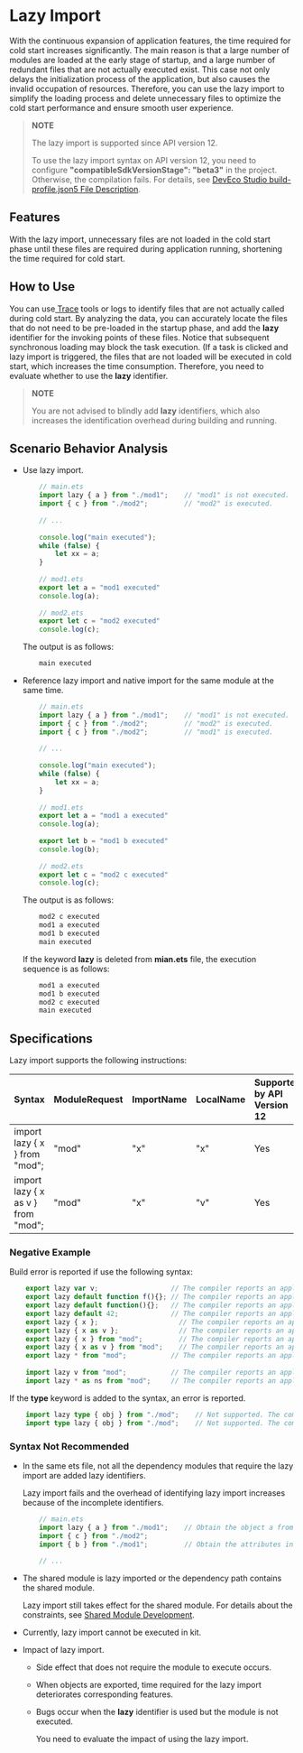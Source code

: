 # Lazy Import

With the continuous expansion of application features, the time required for cold start increases significantly. The main reason is that a large number of modules are loaded at the early stage of startup, and a large number of redundant files that are not actually executed exist. This case not only delays the initialization process of the application, but also causes the invalid occupation of resources. Therefore, you can use the lazy import to simplify the loading process and delete unnecessary files to optimize the cold start performance and ensure smooth user experience.

> **NOTE**
> 
> The lazy import is supported since API version 12.
>
> To use the lazy import syntax on API version 12, you need to configure **"compatibleSdkVersionStage": "beta3"** in the project. Otherwise, the compilation fails. For details, see [DevEco Studio build-profile.json5 File Description](https://developer.huawei.com/consumer/en/doc/harmonyos-guides-V5/ide-hvigor-build-profile-0000001778834297-V5#section511142752919).


## Features

With the lazy import, unnecessary files are not loaded in the cold start phase until these files are required during application running, shortening the time required for cold start.

## How to Use

You can use<!--Del-->[<!--DelEnd--> Trace<!--Del-->](https://gitee.com/openharmony/docs/blob/master/en/application-dev/performance/common-trace-using-instructions.md)<!--DelEnd--> tools or logs to identify files that are not actually called during cold start. By analyzing the data, you can accurately locate the files that do not need to be pre-loaded in the startup phase, and add the **lazy** identifier for the invoking points of these files. Notice that subsequent synchronous loading may block the task execution. (If a task is clicked and lazy import is triggered, the files that are not loaded will be executed in cold start, which increases the time consumption. Therefore, you need to evaluate whether to use the **lazy** identifier.

> **NOTE**
>
> You are not advised to blindly add **lazy** identifiers, which also increases the identification overhead during building and running.

## Scenario Behavior Analysis

- Use lazy import.

    ```typescript    
        // main.ets   
        import lazy { a } from "./mod1";    // "mod1" is not executed.
        import { c } from "./mod2";         // "mod2" is executed.
        
        // ...
        
        console.log("main executed");
        while (false) {
            let xx = a;
        }
        
        // mod1.ets
        export let a = "mod1 executed"
        console.log(a);
        
        // mod2.ets
        export let c = "mod2 executed"
        console.log(c);

    ```
    
    The output is as follows:
    
    ```typescript    
        main executed
    ```

- Reference lazy import and native import for the same module at the same time.

    ```typescript    
        // main.ets   
        import lazy { a } from "./mod1";    // "mod1" is not executed.
        import { c } from "./mod2";         // "mod2" is executed.
        import { c } from "./mod2";         // "mod1" is executed.
        
        // ...
        
        console.log("main executed");
        while (false) {
            let xx = a;
        }
        
        // mod1.ets
        export let a = "mod1 a executed"
        console.log(a);
        
        export let b = "mod1 b executed"
        console.log(b);
        
        // mod2.ets
        export let c = "mod2 c executed"
        console.log(c);

    ```

    The output is as follows:
    
    ```typescript  
        mod2 c executed
        mod1 a executed
        mod1 b executed
        main executed
    ```
    
    If the keyword **lazy** is deleted from **mian.ets** file, the execution sequence is as follows:
    
    ```typescript  
        mod1 a executed
        mod1 b executed
        mod2 c executed
        main executed
    ```

## Specifications

Lazy import supports the following instructions:

| Syntax                              | ModuleRequest | ImportName  | LocalName   | Supported by API Version 12   |
| :--------------------------------- | :------------ | :---------- | :---------- | :------------------- |
| import lazy { x } from "mod";        | "mod"         | "x"         | "x"         | Yes                 |
| import lazy { x as v } from "mod";   | "mod"         | "x"         | "v"         | Yes                 |

### Negative Example

Build error is reported if use the following syntax:

```typescript
    export lazy var v;                  // The compiler reports an application compilation error.
    export lazy default function f(){}; // The compiler reports an application compilation error.
    export lazy default function(){};   // The compiler reports an application compilation error.
    export lazy default 42;             // The compiler reports an application compilation error.
    export lazy { x };                    // The compiler reports an application compilation error.
    export lazy { x as v };               // The compiler reports an application compilation error.
    export lazy { x } from "mod";         // The compiler reports an application compilation error.
    export lazy { x as v } from "mod";    // The compiler reports an application compilation error.
    export lazy * from "mod";           // The compiler reports an application compilation error.
    
    import lazy v from "mod";           // The compiler reports an application compilation error.
    import lazy * as ns from "mod";     // The compiler reports an application compilation error.

```

If the **type** keyword is added to the syntax, an error is reported.

```typescript    
    import lazy type { obj } from "./mod";    // Not supported. The compiler reports an application compilation error.
    import type lazy { obj } from "./mod";    // Not supported. The compiler reports an application compilation error.

```

### Syntax Not Recommended

- In the same ets file, not all the dependency modules that require the lazy import are added lazy identifiers.
  
    Lazy import fails and the overhead of identifying lazy import increases because of the incomplete identifiers.
    ```typescript 
        // main.ets   
        import lazy { a } from "./mod1";    // Obtain the object a from "mod1" and add a lazy identifier.
        import { c } from "./mod2";
        import { b } from "./mod1";         // Obtain the attributes in "mod1". This syntax is not added a lazy identifier, so "mod1" is executed by default.
        
        // ...
    ```

- The shared module is lazy imported or the dependency path contains the shared module.

    Lazy import still takes effect for the shared module. For details about the constraints, see [Shared Module Development](https://gitee.com/openharmony/docs/blob/master/en/application-dev/arkts-utils/arkts-sendable-module.md).
    
- Currently, lazy import cannot be executed in kit.

- Impact of lazy import.
    * Side effect that does not require the module to execute occurs.
    * When objects are exported, time required for the lazy import deteriorates corresponding features.
    * Bugs occur when the **lazy** identifier is used but the module is not executed.
    
        You need to evaluate the impact of using the lazy import.

<!--no_check-->
